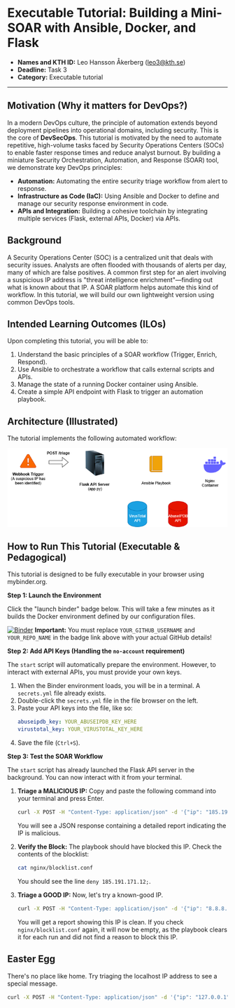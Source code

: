 # Executable Tutorial: Building a Mini-SOAR with Ansible, Docker, and Flask

- **Names and KTH ID:** Leo Hansson Åkerberg (leo3@kth.se)
- **Deadline:** Task 3
- **Category:** Executable tutorial

---

## Motivation (Why it matters for DevOps?)

In a modern DevOps culture, the principle of automation extends beyond deployment pipelines into operational domains, including security. This is the core of **DevSecOps**. This tutorial is motivated by the need to automate repetitive, high-volume tasks faced by Security Operations Centers (SOCs) to enable faster response times and reduce analyst burnout. By building a miniature Security Orchestration, Automation, and Response (SOAR) tool, we demonstrate key DevOps principles:
* **Automation:** Automating the entire security triage workflow from alert to response.
* **Infrastructure as Code (IaC):** Using Ansible and Docker to define and manage our security response environment in code.
* **APIs and Integration:** Building a cohesive toolchain by integrating multiple services (Flask, external APIs, Docker) via APIs.

## Background

A Security Operations Center (SOC) is a centralized unit that deals with security issues. Analysts are often flooded with thousands of alerts per day, many of which are false positives. A common first step for an alert involving a suspicious IP address is "threat intelligence enrichment"—finding out what is known about that IP. A SOAR platform helps automate this kind of workflow. In this tutorial, we will build our own lightweight version using common DevOps tools.

## Intended Learning Outcomes (ILOs)

Upon completing this tutorial, you will be able to:
1.  Understand the basic principles of a SOAR workflow (Trigger, Enrich, Respond).
2.  Use Ansible to orchestrate a workflow that calls external scripts and APIs.
3.  Manage the state of a running Docker container using Ansible.
4.  Create a simple API endpoint with Flask to trigger an automation playbook.

## Architecture (Illustrated)

The tutorial implements the following automated workflow:

![SOAR Workflow](soar_workflow.png)

## How to Run This Tutorial (Executable & Pedagogical)

This tutorial is designed to be fully executable in your browser using mybinder.org.

**Step 1: Launch the Environment**

Click the "launch binder" badge below. This will take a few minutes as it builds the Docker environment defined by our configuration files.

[![Binder](https://mybinder.org/badge_logo.svg)](https://mybinder.org/v2/gh/YOUR_GITHUB_USERNAME/YOUR_REPO_NAME/main) 
**Important:** You must replace `YOUR_GITHUB_USERNAME` and `YOUR_REPO_NAME` in the badge link above with your actual GitHub details!

**Step 2: Add API Keys (Handling the `no-account` requirement)**

The `start` script will automatically prepare the environment. However, to interact with external APIs, you must provide your own keys.

1.  When the Binder environment loads, you will be in a terminal. A `secrets.yml` file already exists.
2.  Double-click the `secrets.yml` file in the file browser on the left.
3.  Paste your API keys into the file, like so:
    ```yaml
    abuseipdb_key: YOUR_ABUSEIPDB_KEY_HERE
    virustotal_key: YOUR_VIRUSTOTAL_KEY_HERE
    ```
4.  Save the file (`Ctrl+S`).

**Step 3: Test the SOAR Workflow**

The `start` script has already launched the Flask API server in the background. You can now interact with it from your terminal.

1.  **Triage a MALICIOUS IP:** Copy and paste the following command into your terminal and press Enter.

    ```bash
    curl -X POST -H "Content-Type: application/json" -d '{"ip": "185.191.171.12"}' [http://127.0.0.1:5000/triage](http://127.0.0.1:5000/triage)
    ```
    You will see a JSON response containing a detailed report indicating the IP is malicious.

2.  **Verify the Block:** The playbook should have blocked this IP. Check the contents of the blocklist:
    ```bash
    cat nginx/blocklist.conf
    ```
    You should see the line `deny 185.191.171.12;`.

3.  **Triage a GOOD IP:** Now, let's try a known-good IP.
    ```bash
    curl -X POST -H "Content-Type: application/json" -d '{"ip": "8.8.8.8"}' [http://127.0.0.1:5000/triage](http://127.0.0.1:5000/triage)
    ```
    You will get a report showing this IP is clean. If you check `nginx/blocklist.conf` again, it will now be empty, as the playbook clears it for each run and did not find a reason to block this IP.

## Easter Egg

There's no place like home. Try triaging the localhost IP address to see a special message.
```bash
curl -X POST -H "Content-Type: application/json" -d '{"ip": "127.0.0.1"}' [http://127.0.0.1:5000/triage](http://127.0.0.1:5000/triage)
